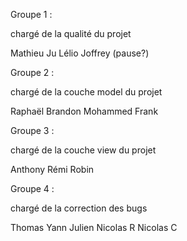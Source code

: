 Groupe 1 :

chargé de la qualité du projet

Mathieu
Ju
Lélio
Joffrey (pause?)

Groupe 2 : 

chargé de la couche model du projet

Raphaël
Brandon
Mohammed
Frank

Groupe 3 :

chargé de la couche view du projet

Anthony
Rémi
Robin


Groupe 4 :

chargé de la correction des bugs

Thomas
Yann
Julien
Nicolas R
Nicolas C